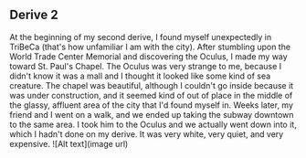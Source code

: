 ## Derive 2

At the beginning of my second derive, I found myself unexpectedly in TriBeCa (that's how unfamiliar I am with the city). After stumbling upon the World Trade Center Memorial and discovering the Oculus, I made my way toward St. Paul's Chapel. The Oculus was very strange to me, because I didn't know it was a mall and I thought it looked like some kind of sea creature. The chapel was beautiful, although I couldn't go inside because it was under construction, and it seemed kind of out of place in the middle of the glassy, affluent area of the city that I'd found myself in. Weeks later, my friend and I went on a walk, and we ended up taking the subway downtown to the same area. I took him to the Oculus and we actually went down into it, which I hadn't done on my derive. It was very white, very quiet, and very expensive.
![Alt text](image url)
